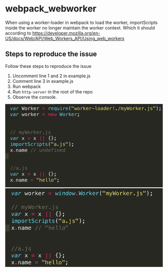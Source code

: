 # webpack_webworker

When using a worker-loader in webpack to load the worker, importScripts inside the worker no longer maintain the worker context.
Which it should according to https://developer.mozilla.org/en-US/docs/Web/API/Web_Workers_API/Using_web_workers

## Steps to reproduce the issue

Follow these steps to reproduce the issue

1. Uncomment line 1 and 2 in example.js
2. Comment line 3 in example.js
3. Run webpack
4. Run ```http-server``` in the root of the repo
5. Observe the console.

![Alt with worker-loader](https://github.com/rahulgandhi/webpack_webworker/blob/master/with%20worker_loader.png)
![Alt without worker-loader](https://github.com/rahulgandhi/webpack_webworker/blob/master/without%20worker_loader.png)
